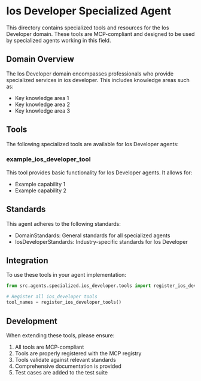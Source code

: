 # Ios Developer Specialized Agent

This directory contains specialized tools and resources for the Ios Developer domain. These tools are MCP-compliant and designed to be used by specialized agents working in this field.

## Domain Overview

The Ios Developer domain encompasses professionals who provide specialized services in ios developer. This includes knowledge areas such as:

- Key knowledge area 1
- Key knowledge area 2
- Key knowledge area 3

## Tools

The following specialized tools are available for Ios Developer agents:

### example_ios_developer_tool

This tool provides basic functionality for Ios Developer agents. It allows for:

- Example capability 1
- Example capability 2

## Standards

This agent adheres to the following standards:

- DomainStandards: General standards for all specialized agents
- IosDeveloperStandards: Industry-specific standards for Ios Developer

## Integration

To use these tools in your agent implementation:

```python
from src.agents.specialized.ios_developer.tools import register_ios_developer_tools

# Register all ios_developer tools
tool_names = register_ios_developer_tools()
```

## Development

When extending these tools, please ensure:

1. All tools are MCP-compliant
2. Tools are properly registered with the MCP registry
3. Tools validate against relevant standards
4. Comprehensive documentation is provided
5. Test cases are added to the test suite
